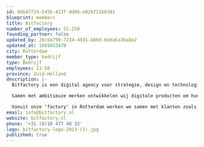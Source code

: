 ```yaml
---
id: 0db47724-545b-413f-9d06-e82bf21b63d1
blueprint: members
title: Bitfactory
number_of_employees: 51-250
founding_partner: false
updated_by: 28c0a799-7234-4581-b869-6eda5a36a8e2
updated_at: 1691653479
city: Rotterdam
member_type: bedrijf
type: Bedrijf
employees: 11-50
province: Zuid-Holland
description: |-
  Bitfactory is een digital agency voor strategie, design en technologie. Wij helpen onze klanten steeds de volgende stap te maken in de digitalisering van hun business.

  Samen met ambitieuze merken ontwikkelen wij digitale producten om hun klanten blij te maken en hun business te laten groeien. Als digital partner zijn wij continu betrokken en bieden high-end support, groei en innovatie. Super service noemen we dat.

  Vanuit onze ‘factory' in Rotterdam werken we samen met klanten zoals: Tony's Chocolonely, Dr. Oetker, TNO, Bayer, NPO, Samskip en andere ambitieuze merken.
email: info@bitfactory.nl
website: bitfactory.nl
phone: '+31 (0)10 477 40 32'
logo: bitfactory-logo-2023-(1).jpg
published: true
---
```

